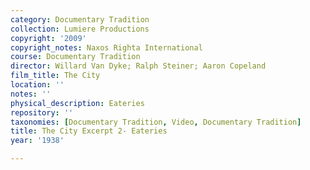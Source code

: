 ```yaml
---
category: Documentary Tradition
collection: Lumiere Productions
copyright: '2009'
copyright_notes: Naxos Righta International
course: Documentary Tradition
director: Willard Van Dyke; Ralph Steiner; Aaron Copeland
film_title: The City
location: ''
notes: ''
physical_description: Eateries
repository: ''
taxonomies: [Documentary Tradition, Video, Documentary Tradition]
title: The City Excerpt 2- Eateries
year: '1938'

---
```

